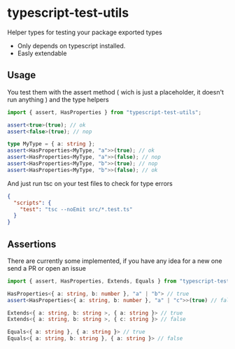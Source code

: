 # typescript-test-utils

Helper types for testing your package exported types

- Only depends on typescript installed.
- Easly extendable

## Usage

You test them with the assert method ( wich is just a placeholder, it doesn't run anything ) and the type helpers

```ts
import { assert, HasProperties } from "typescript-test-utils";

assert<true>(true); // ok
assert<false>(true); // nop

type MyType = { a: string };
assert<HasProperties<MyType, "a">>(true); // ok
assert<HasProperties<MyType, "a">>(false); // nop
assert<HasProperties<MyType, "b">>(true); // nop
assert<HasProperties<MyType, "b">>(false); // ok
```

And just run tsc on your test files to check for type errors

```json
{
  "scripts": {
    "test": "tsc --noEmit src/*.test.ts"
  }
}
```

## Assertions

There are currently some implemented, if you have any idea for a new one send a PR or open an issue

```ts
import { assert, HasProperties, Extends, Equals } from "typescript-test-utils";

HasProperties<{ a: string, b: number }, "a" | "b"> // true
assert<HasProperties<{ a: string, b: number }, "a" | "c">>(true) // false

Extends<{ a: string, b: string >, { a: string }> // true
Extends<{ a: string, b: string >, { c: string }> // false

Equals<{ a: string }, { a: string }> // true
Equals<{ a: string, b: string }, { a: string }> // false
```
